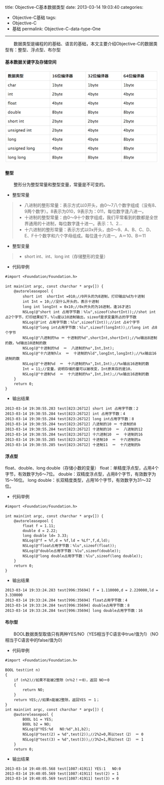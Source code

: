 title: Objective-C基本数据类型
date: 2013-03-14 19:03:40
categories:
 - Objective-C基础
tags:
- Objective-C
- 基础
permalink: Objective-C-data-type-One
---
　　数据类型是编程的的基础、语言的基础，本文主要介绍Objective-C的数据类型有：整型、浮点型、布尔型

<!-- more -->

#### 基本数据关键字及存储空间

![Cocoa](/resources/Objective-C/3.png)

#### 整型
　　整形分为整型常量和整型变量，常量是不可变的。

- 整型常量

> + 八进制的整形常量：表示方式以0开头，由0～7八个数字组成（没有8、9两个数字）。8表示为010，9表示为：011，每位数字逢八进一。
> + 十进制的整型常量：由0～9十个数字组成，我们平常看到的数都是全世界通用的十进制，每位数字逢十进一。表示：1、2...
> + 十六进制的整形常量：表示方式以0x开头，由0～9、A、B、C、D、E、F十个数字和六个字母组成。每位逢十六进一。A＝10、B＝11

- 整型变量

> + short int、int、long int（存储整形的变量）

- 代码举例

```
#import <Foundation/Foundation.h>

int main(int argc, const charchar * argv[]) {
    @autoreleasepool {
        short int  shortInt =010;//0开头的为8进制，打印输出%d为十进制
        int Int = 10;//没什么开头的，表示十进制
        long int longInt = 0x10;//0x开头的为16进制，逢16才进1
        NSLog(@"short int 占用字节数：%lu",sizeof(shortInt));//shot int占2个字节，打印结果如下，%lu是以10进制输出，sizeof是求变量所占的字节数
        NSLog(@"int 占用字节数：%lu",sizeof(Int));//int 占4个字节
        NSLog(@"long int占用字节数：%lu",sizeof(longInt));//long int 占8个字节
        NSLog(@"八进制的%o ＝ 十进制的%d",shortInt,shortInt);//%o输出8进制的数，%d输出10进制的数
        NSLog(@"十进制的%d  ＝  八进制的%o",Int,Int);
        NSLog(@"十六进制%lx  ＝  十进制的%ld",longInt,longInt);//%x输出16进制的数
        NSLog(@"十进制%d  ＝  十六进制的%x",Int,Int);//%x输出16进制的数
        Int = 11;//变量，说明存储的量可以被改变，Int原来存的是10，
        NSLog(@"十进制%d  ＝  十六进制的%x",Int,Int);//%x输出16进制的数
    }
    return 0;
}
```

- 输出结果

```
2013-03-14 19:30:55.283 test[823:26712] short int 占用字节数：2  
2013-03-14 19:30:55.284 test[823:26712] int 占用字节数：4  
2013-03-14 19:30:55.284 test[823:26712] long int占用字节数：8  
2013-03-14 19:30:55.284 test[823:26712] 八进制的10 ＝ 十进制的8  
2013-03-14 19:30:55.284 test[823:26712] 十进制的10  ＝  八进制的12  
2013-03-14 19:30:55.284 test[823:26712] 十六进制10  ＝  十进制的16  
2013-03-14 19:30:55.285 test[823:26712] 十进制10  ＝  十六进制的a  
2013-03-14 19:30:55.285 test[823:26712] 十进制11  ＝  十六进制的b  
```

#### 浮点型
float、double、long double（存储小数的变量）
float：单精度浮点型，占用4个字节，有效数字为6～7位。
double：双精度浮点型，占用8个字节，有效数字为15～16位。
long double：长双精度类型，占用16个字节，有效数字为31～32位。

- 代码举例

```
#import <Foundation/Foundation.h>

int main(int argc, const charchar * argv[]) {  
    @autoreleasepool {  
        float f = 1.11;  
        double d = 2.22;  
        long double ld= 3.33;  
        NSLog(@"f = %f,d = %f,ld = %Lf",f,d,ld);  
        NSLog(@"float占用字节数：%lu",sizeof(float));  
        NSLog(@"double占用字节数：%lu",sizeof(double));  
        NSLog(@"long double占用字节数：%lu",sizeof(long double));  
    }  
    return 0;  
}  
```

- 输出结果

```
2013-03-14 19:33:24.283 test[996:35694] f = 1.110000,d = 2.220000,ld = 3.330000  
2013-03-14 19:33:24.284 test[996:35694] float占用字节数：4  
2013-03-14 19:33:24.284 test[996:35694] double占用字节数：8  
2013-03-14 19:33:24.284 test[996:35694] long double占用字节数：16  
```

#### 布尔型
　　BOOL数据类型取值只有两种YES/NO（YES相当于C语言中true/值为1）（NO相当于C语言中的false/值为0）

- 代码举例

```objc
#import <Foundation/Foundation.h>  
  
BOOL test(int n)  
{  
    if (n%2)//如果不能被2整除（n％2！＝0），返回 NO＝0  
    {  
        return NO;  
    }  
    return YES;//如果n能被2整除，返回YES ＝ 1；  
}  
int main(int argc, const charchar * argv[]) {  
    @autoreleasepool {  
        BOOL b1 = YES;  
        BOOL b2 = NO;  
        NSLog(@"YES:%d   NO:%d",b1,b2);  
        NSLog(@"test(2) = %d",test(2));//2%2=0,所以test（2） ＝ 0  
        NSLog(@"test(3) = %d",test(3));//3%2=1,所以test（2） ＝ 1  
    }  
    return 0;  
```

- 输出结果

```
2013-03-14 19:40:05.568 test[1087:41911] YES:1   NO:0  
2013-03-14 19:40:05.569 test[1087:41911] test(2) = 1  
2013-03-14 19:40:05.569 test[1087:41911] test(3) = 0  
```